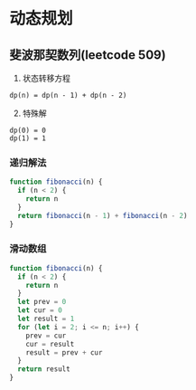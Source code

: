 # 动态规划

## 斐波那契数列(leetcode 509)

1. 状态转移方程

```
dp(n) = dp(n - 1) + dp(n - 2)
```

2. 特殊解

```
dp(0) = 0
dp(1) = 1
```

### 递归解法

```js
function fibonacci(n) {
  if (n < 2) {
    return n
  }
  return fibonacci(n - 1) + fibonacci(n - 2)
}
```

### 滑动数组

```js
function fibonacci(n) {
  if (n < 2) {
    return n
  }
  let prev = 0
  let cur = 0
  let result = 1
  for (let i = 2; i <= n; i++) {
    prev = cur
    cur = result
    result = prev + cur
  }
  return result
}
```